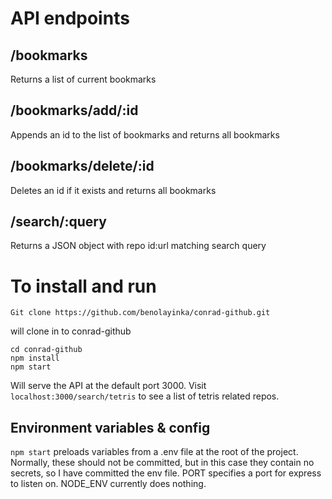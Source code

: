 # API endpoints
## /bookmarks
Returns a list of current bookmarks

## /bookmarks/add/:id
Appends an id to the list of bookmarks and returns all bookmarks

## /bookmarks/delete/:id
Deletes an id if it exists and returns all bookmarks

## /search/:query
Returns a JSON object with repo id:url matching search query

# To install and run
```
Git clone https://github.com/benolayinka/conrad-github.git
```
will clone in to conrad-github

```
cd conrad-github
npm install
npm start
```

Will serve the API at the default port 3000. Visit ```localhost:3000/search/tetris``` to see a list of tetris related repos.

## Environment variables & config
```npm start``` preloads variables from a .env file at the root of the project. Normally, these should not be committed, but in this case they contain no secrets, so I have committed the env file. PORT specifies a port for express to listen on. NODE_ENV currently does nothing.
